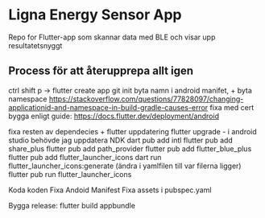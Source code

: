 # Ligna Energy Sensor App

Repo for Flutter-app som skannar data med BLE och visar upp resultatetsnyggt

## Process för att återupprepa allt igen

ctrl shift p -> flutter create app
git init
byta namn i android manifet, + byta namespace https://stackoverflow.com/questions/77828097/changing-applicationid-and-namespace-in-build-gradle-causes-error
fixa med cert bygga enligt guide: https://docs.flutter.dev/deployment/android

fixa resten av dependecies + flutter uppdatering
    flutter upgrade - i android studio behövde jag uppdatera NDK
    dart pub add intl
    flutter pub add share_plus
    flutter pub add path_provider
    flutter pub add flutter_blue_plus
    flutter pub add flutter_launcher_icons
    dart run flutter_launcher_icons:generate (ändra i yamlfilen till var filerna ligger)
    flutter pub run flutter_launcher_icons

Koda koden
Fixa Andoid Manifest
Fixa assets i pubspec.yaml

Bygga release: flutter build appbundle